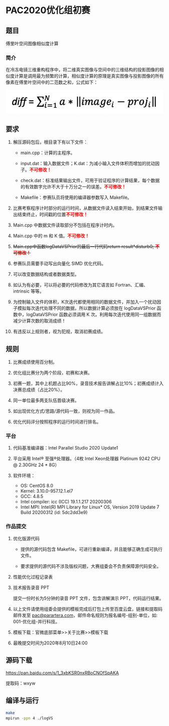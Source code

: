 # PAC2020优化组初赛

## 题目
傅里叶空间图像相似度计算

### 简介
在冷冻电镜三维重构程序中，将二维真实图像与空间中的三维结构的投影图像的相似度计算是调用最为频繁的计算，相似度计算的原理是真实图像与投影图像的所有像素在傅里叶空间中的二范数之和，公式如下：

![Formula](./formula.png)

## 要求
1. 解压源码包后，根目录下有以下文件：

   - main.cpp：计算的主程序。

   - input.dat：输入数据文件；K.dat：为减小输入文件体积而增加的扰动因子。<font color=red>**不可修改！**</font>

   - check.dat：标准结果输出文件，可用于验证程序的计算结果，每个数据的有效数字允许不大于十万分之一的误差。<font color=red>**不可修改！**</font>

   - Makefile：参赛队员将使用的编译器参数写入 Makefile。

2. 比赛考察程序计时部分的运行时间，从数据文件读入结束开始，到结果文件输出结束终止，时间戳的位置<font color=red>**不可修改！**</font>

3. Main.cpp 中数据文件读取部分不包括在程序计时内。

4. Main.cpp 中的 m 和 K 值。<font color=red>**不可修改！**</font>

5. <del>Main.cpp中函数logDataVSPrior的最后一行代码return result*disturb0; <font color=red>**不可修改！**</font></del>

6. 参赛队员需要手动写出向量化 SIMD 优化代码。

7. 可以改变数据结构或者数据类型。

8. 如认为有必要，可以将必要的代码修改为其它语言如 Fortran、汇编、intrinsic 等等。

9. 为控制输入文件的体积，K次迭代都使用相同的数据文件，并加入一个扰动因子模拟每次迭代处理不同的数据，所以数据计算必须放在 logDataVSPrior 函数中，logDataVSPrior 函数必须调用 K 次。利用每次迭代使用同一组数据而减少计算次数的取消成绩！

10. 有违反以上规则者，视为犯规，取消初赛成绩。

## 规则
1. 比赛成绩使用百分制。

2. 优化组比赛分为两个阶段，初赛和决赛。

3. 初赛一题，其中上机题占比90%，录音技术报告讲解占比10%；初赛成绩计入决赛总成绩（占比20%）。

4. 同一单位最多两支队伍晋级决赛。

5. 如出现优化方式/思路/源代码一致，则视为同一作品。

6. 优化代码评分按照程序的运行时间进行排名。

### 平台
1. 代码基准编译器：Intel Parallel Studio 2020 Update1

2. 平台采用 Intel® 至强®处理器。（4枚 Intel Xeon处理器 Platinum 9242 CPU @ 2.30GHz 24 * 8G）

3. 软件环境：
   - OS: CentOS 8.0
   - Kernel: 3.10.0-957.12.1.el7
   - GCC: 4.8.5
   - Intel compiler: icc (ICC) 19.1.1.217 20200306
   - Intel MPI: Intel(R) MPI Library for Linux* OS, Version 2019 Update 7 Build 20200312 (id: 5dc2dd3e9)


### 作品提交
1. 优化版源代码

   - 提供的源代码包含 Makefile，可进行重新编译，并且能够正确生成可执行文件。

   - 要求提供的源代码不涉及版权问题，大赛组委会不负责保障源代码安全。

2. 性能优化过程记录表

3. 技术报告录音 PPT

    提交一份时长为5分钟的录音 PPT 文件，包含讲解演示 PPT，代码运行结果。

4. 以上文件请使用组委会提供的模板完成后打包上传至百度云盘，链接和提取码邮件发至 pac@parartera.com，邮件命名规则为报名编号-组别-单位，如: 001-优化组-并行科技。

5. 模板下载：官微底部菜单>>关于比赛>>模板下载

6. 最晚提交时间为2020年8月10日24:00

## 源码下载
https://pan.baidu.com/s/1_3xbKSR0nxRBoCNOfSpAKA

提取码：wxyw

## 编译与运行

```bash
make
mpirun -ppn 4 ./logVS
```
